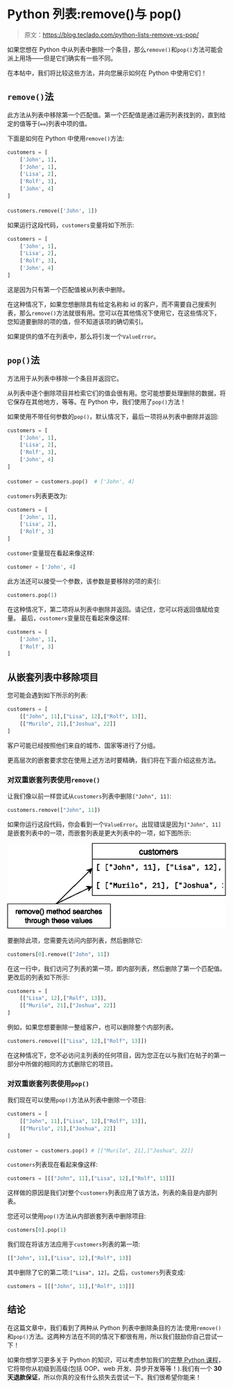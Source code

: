 # Python 列表:remove()与 pop()

> 原文：<https://blog.teclado.com/python-lists-remove-vs-pop/>

如果您想在 Python 中从列表中删除一个条目，那么`remove()`和`pop()`方法可能会派上用场——但是它们确实有一些不同。

在本帖中，我们将比较这些方法，并向您展示如何在 Python 中使用它们！

## `remove()`法

此方法从列表中移除第一个匹配值。第一个匹配值是通过遍历列表找到的，直到给定的值等于(`==`)列表中项的值。

下面是如何在 Python 中使用`remove()`方法:

```py
customers = [
    ['John', 1],
    ['John', 1],
    ['Lisa', 2],
    ['Rolf', 3],
    ['John', 4]
]

customers.remove(['John', 1]) 
```

如果运行这段代码，`customers`变量将如下所示:

```py
customers = [
    ['John', 1],
    ['Lisa', 2],
    ['Rolf', 3],
    ['John', 4]
] 
```

这是因为只有第一个匹配值被从列表中删除。

在这种情况下，如果您想删除具有给定名称和 id 的客户，而不需要自己搜索列表，那么`remove()`方法就很有用。您可以在其他情况下使用它，在这些情况下，您知道要删除的项的值，但不知道该项的确切索引。

如果提供的值不在列表中，那么将引发一个`ValueError`。

## `pop()`法

方法用于从列表中移除一个条目并返回它。

从列表中逐个删除项目并检索它们的值会很有用。您可能想要处理删除的数据，将它保存在其他地方，等等。在 Python 中，我们使用了`pop()`方法！

如果使用不带任何参数的`pop()`，默认情况下，最后一项将从列表中删除并返回:

```py
customers = [
    ['John', 1],
    ['Lisa', 2],
    ['Rolf', 3],
    ['John', 4]
]

customer = customers.pop()  # ['John', 4] 
```

`customers`列表更改为:

```py
customers = [
    ['John', 1],
    ['Lisa', 2],
    ['Rolf', 3]
] 
```

`customer`变量现在看起来像这样:

```py
customer = ['John', 4] 
```

此方法还可以接受一个参数，该参数是要移除的项的索引:

```py
customers.pop(1) 
```

在这种情况下，第二项将从列表中删除并返回。请记住，您可以将返回值赋给变量。
最后，`customers`变量现在看起来像这样:

```py
customers = [
    ['John', 1],
    ['Rolf', 3]
] 
```

## 从嵌套列表中移除项目

您可能会遇到如下所示的列表:

```py
customers = [
    [["John", 11],["Lisa", 12],["Rolf", 13]],
    [["Murilo", 21],["Joshua", 22]]
] 
```

客户可能已经按照他们来自的城市、国家等进行了分组。

更高层次的嵌套要求您在使用上述方法时要精确，我们将在下面介绍这些方法。

### 对双重嵌套列表使用`remove()`

让我们像以前一样尝试从`customers`列表中删除`["John", 11]`:

```py
customers.remove(["John", 11]) 
```

如果你运行这段代码，你会看到一个`ValueError`。出现错误是因为`["John", 11]`是嵌套列表中的一项，而嵌套列表是更大列表中的一项，如下图所示:

![Nested list representation](img/a80c7050274ed1dae106172aba37878d.png)

要删除此项，您需要先访问内部列表，然后删除它:

```py
customers[0].remove(["John", 11]) 
```

在这一行中，我们访问了列表的第一项，即内部列表，然后删除了第一个匹配值。更改后的列表如下所示:

```py
customers = [
    [["Lisa", 12],["Rolf", 13]],
    [["Murilo", 21],["Joshua", 22]]
] 
```

例如，如果您想要删除一整组客户，也可以删除整个内部列表。

```py
customers.remove([["Lisa", 12],["Rolf", 13]]) 
```

在这种情况下，您不必访问主列表的任何项目，因为您正在以与我们在帖子的第一部分中所做的相同的方式删除它的项目。

### 对双重嵌套列表使用`pop()`

我们现在可以使用`pop()`方法从列表中删除一个项目:

```py
customers = [
    [["John", 11],["Lisa", 12],["Rolf", 13]],
    [["Murilo", 21],["Joshua", 22]]
]

customer = customers.pop() # [["Murilo", 21],["Joshua", 22]] 
```

`customers`列表现在看起来像这样:

```py
customers = [[["John", 11],["Lisa", 12],["Rolf", 13]]] 
```

这样做的原因是我们对整个`customers`列表应用了该方法，列表的条目是内部列表。

您还可以使用`pop()`方法从内部嵌套列表中删除项目:

```py
customers[0].pop(1) 
```

我们现在将该方法应用于`customers`列表的第一项:

```py
[["John", 11],["Lisa", 12],["Rolf", 13]] 
```

其中删除了它的第二项:`["Lisa", 12]`。之后，`customers`列表变成:

```py
customers = [[["John", 11],["Rolf", 13]]] 
```

## 结论

在这篇文章中，我们看到了两种从 Python 列表中删除条目的方法:使用`remove()`和`pop()`方法。这两种方法在不同的情况下都很有用，所以我们鼓励你自己尝试一下！

如果你想学习更多关于 Python 的知识，可以考虑参加我们的[完整 Python 课程](https://go.tecla.do/complete-python-sale)，它将带你从初级到高级(包括 OOP、web 开发、异步开发等等！).我们有一个 **30 天退款保证**，所以你真的没有什么损失去尝试一下。我们很希望你能来！